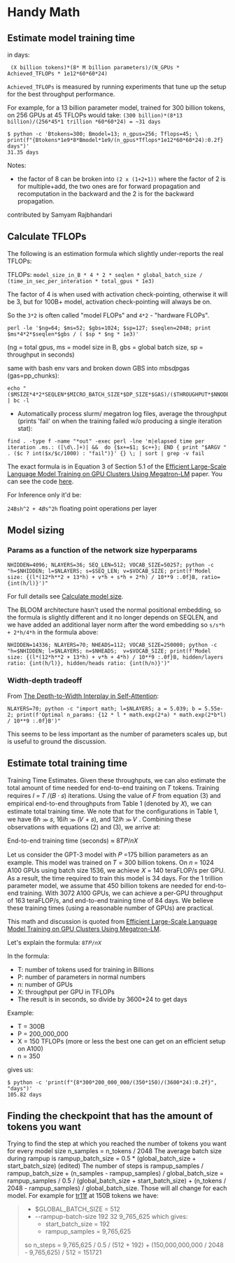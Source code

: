 # Handy Math


## Estimate model training time

in days:
```
 (X billion tokens)*(8* M billion parameters)/(N_GPUs * Achieved_TFLOPs * 1e12*60*60*24)
```

`Achieved_TFLOPs` is measured by running experiments that tune up the setup for the best throughput performance.

For example, for a 13 billion parameter model, trained for 300 billion tokens, on 256 GPUs at 45 TFLOPs would take: `(300 billion)*(8*13 billion)/(256*45*1 trillion *60*60*24) = ~31 days`

```
$ python -c 'Btokens=300; Bmodel=13; n_gpus=256; Tflops=45; \
print(f"{Btokens*1e9*8*Bmodel*1e9/(n_gpus*Tflops*1e12*60*60*24):0.2f} days")'
31.35 days
```

Notes:

- the factor of 8 can be broken into `(2 x (1+2+1))` where the factor of 2 is for multiple+add, the two ones are for forward propagation and recomputation in the backward and the 2 is for the backward propagation.

contributed by Samyam Rajbhandari


## Calculate TFLOPs

The following is an estimation formula which slightly under-reports the real TFLOPs:

TFLOPs: `model_size_in_B * 4 * 2 * seqlen * global_batch_size / (time_in_sec_per_interation * total_gpus * 1e3)`

The factor of 4 is when used with activation check-pointing, otherwise it will be 3, but for 100B+ model, activation check-pointing will always be on.

So the `3*2` is often called "model FLOPs" and `4*2` - "hardware FLOPs".

```
perl -le '$ng=64; $ms=52; $gbs=1024; $sp=127; $seqlen=2048; print $ms*4*2*$seqlen*$gbs / ( $sp * $ng * 1e3)'
```
(ng = total gpus, ms = model size in B, gbs = global batch size, sp = throughput in seconds)

same with bash env vars and broken down GBS into mbs*dp*gas (gas=pp_chunks):
```
echo "($MSIZE*4*2*SEQLEN*$MICRO_BATCH_SIZE*$DP_SIZE*$GAS)/($THROUGHPUT*$NNODES*4*1000)" | bc -l
```

- Automatically process slurm/ megatron log files, average the throughput (prints 'fail' on when the training failed w/o producing a single iteration stat):
```
find . -type f -name "*out" -exec perl -lne 'm|elapsed time per iteration .ms.: ([\d\.]+)| &&  do {$x+=$1; $c++}; END { print "$ARGV " . ($c ? int($x/$c/1000) : "fail")}' {} \; | sort | grep -v fail
```

The exact formula is in Equation 3 of Section 5.1 of the [Efficient Large-Scale Language Model Training on GPU Clusters Using Megatron-LM](https://arxiv.org/abs/2104.04473) paper. You can see the code [here](https://github.com/bigscience-workshop/Megatron-DeepSpeed/pull/251).

For Inference only it'd be:

`24Bsh^2 + 4𝐵s^2h` floating point operations per layer


## Model sizing

### Params as a function of the network size hyperparams

```
NHIDDEN=4096; NLAYERS=36; SEQ_LEN=512; VOCAB_SIZE=50257; python -c "h=$NHIDDEN; l=$NLAYERS; s=$SEQ_LEN; v=$VOCAB_SIZE; print(f'Model size: {(l*(12*h**2 + 13*h) + v*h + s*h + 2*h) / 10**9 :.0f}B, ratio={int(h/l)}')"
```

For full details see [Calculate model size](../experiments/gpt2-utils.md).

The BLOOM architecture hasn't used the normal positional embedding, so the formula is slightly different and it no longer depends on SEQLEN, and we have added an additional layer norm after the word embedding so `s/s*h + 2*h/4*h` in the formula above:
```
NHIDDEN=14336; NLAYERS=70; NHEADS=112; VOCAB_SIZE=250000; python -c "h=$NHIDDEN; l=$NLAYERS; n=$NHEADS;  v=$VOCAB_SIZE; print(f'Model size: {(l*(12*h**2 + 13*h) + v*h + 4*h) / 10**9 :.0f}B, hidden/layers ratio: {int(h/l)}, hidden/heads ratio: {int(h/n)}')"
```

### Width-depth tradeoff

From [The Depth-to-Width Interplay in Self-Attention](https://arxiv.org/abs/2006.12467):

```
NLAYERS=70; python -c "import math; l=$NLAYERS; a = 5.039; b = 5.55e-2; print(f'Optimal n_params: {12 * l * math.exp(2*a) * math.exp(2*b*l) / 10**9 :.0f}B')"
```
This seems to be less important as the number of parameters scales up, but is useful to ground the discussion.


## Estimate total training time

Training Time Estimates. Given these throughputs, we can also estimate the total amount of time needed for end-to-end training on 𝑇 tokens. Training requires 𝐼 = 𝑇 /(𝐵 · 𝑠) iterations. Using the value of 𝐹 from equation (3) and empirical end-to-end throughputs from Table 1 (denoted by 𝑋), we can estimate total training time. We note that for the configurations in Table 1, we have 6ℎ ≫ 𝑠, 16𝑙ℎ ≫ (𝑉 + 𝑠), and 12𝑙ℎ ≫ 𝑉 . Combining these observations with equations (2) and (3), we arrive at:

End-to-end training time (seconds) ≈ 8𝑇𝑃/𝑛𝑋

Let us consider the GPT-3 model with 𝑃 =175 billion parameters as an example. This model was trained on 𝑇 = 300 billion tokens. On 𝑛 = 1024 A100 GPUs using batch size 1536, we achieve 𝑋 = 140 teraFLOP/s per GPU. As a result, the time required to train this model is 34 days. For the 1 trillion parameter model, we assume that 450 billion tokens are needed for end-to-end training. With 3072 A100 GPUs, we can achieve a per-GPU throughput of 163 teraFLOP/s, and end-to-end training time of 84 days. We believe these training times (using a reasonable number of GPUs) are practical.


This math and discussion is quoted from [Efficient Large-Scale Language Model Training on GPU Clusters Using Megatron-LM](https://arxiv.org/abs/2104.04473).

Let's explain the formula: `8𝑇𝑃/𝑛𝑋`

In the formula:

- T: number of tokens used for training in Billions
- P: number of parameters in normal numbers
- n: number of GPUs
- X: throughput per GPU in TFLOPs
- The result is in seconds, so divide by 3600*24 to get days

Example:

- T = 300B
- P = 200_000_000
- X = 150 TFLOPs (more or less the best one can get on an efficient setup on A100)
- n = 350

gives us:

```
$ python -c 'print(f"{8*300*200_000_000/(350*150)/(3600*24):0.2f}", "days")'
105.82 days
```

## Finding the checkpoint that has the amount of tokens you want

Trying to find the step at which you reached the number of tokens you want for every model size
n_samples = n_tokens / 2048
The average batch size during rampup is rampup_batch_size = 0.5 * (global_batch_size + start_batch_size) (edited)
The number of steps is rampup_samples / rampup_batch_size + (n_samples - rampup_samples) / global_batch_size = rampup_samples / 0.5 / (global_batch_size + start_batch_size) + (n_tokens / 2048 - rampup_samples) / global_batch_size. Those will all change for each model. For example for [tr11f](https://github.com/bigscience-workshop/bigscience/blob/master/train/tr11-176B-ml/smaller_models/tr11f-6B3-ml.slurm) at 150B tokens we have:

> - $GLOBAL_BATCH_SIZE = 512
> - --rampup-batch-size 192 32 9_765_625 which gives:
>    - start_batch_size = 192
>    - rampup_samples = 9,765,625
>
> so n_steps = 9,765,625 / 0.5 / (512 + 192) + (150,000,000,000 / 2048 - 9,765,625) / 512 = 151721